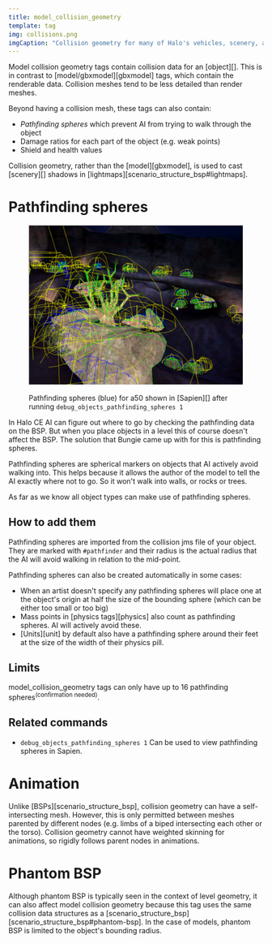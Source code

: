 ```yaml
---
title: model_collision_geometry
template: tag
img: collisions.png
imgCaption: "Collision geometry for many of Halo's vehicles, scenery, and bipeds"
---
```


Model collision geometry tags contain collision data for an [object][]. This is in contrast to [model/gbxmodel][gbxmodel] tags, which contain the renderable data. Collision meshes tend to be less detailed than render meshes.

Beyond having a collision mesh, these tags can also contain:

* _Pathfinding spheres_ which prevent AI from trying to walk through the object
* Damage ratios for each part of the object (e.g. weak points)
* Shield and health values

Collision geometry, rather than the [model][gbxmodel], is used to cast [scenery][] shadows in [lightmaps][scenario_structure_bsp#lightmaps].

# Pathfinding spheres

<figure>
  <a href="games.svg">
    <img src="pathfinding-spheres.png" alt="Pathfinding spheres visible in Sapien"/>
  </a>
  <figcaption>

Pathfinding spheres (blue) for a50 shown in [Sapien][] after running `debug_objects_pathfinding_spheres 1`

  </figcaption>
</figure>

In Halo CE AI can figure out where to go by checking the pathfinding data on the BSP. But when you place objects in a level this of course doesn't affect the BSP. The solution that Bungie came up with for this is pathfinding spheres.

Pathfinding spheres are spherical markers on objects that AI actively avoid walking into. This helps because it allows the author of the model to tell the AI exactly where not to go. So it won't walk into walls, or rocks or trees.

As far as we know all object types can make use of pathfinding spheres.

## How to add them
Pathfinding spheres are imported from the collision jms file of your object. They are marked with `#pathfinder` and their radius is the actual radius that the AI will avoid walking in relation to the mid-point.

Pathfinding spheres can also be created automatically in some cases:

* When an artist doesn't specify any pathfinding spheres will place one at the object's origin at half the size of the bounding sphere (which can be either too small or too big)
* Mass points in [physics tags][physics] also count as pathfinding spheres. AI will actively avoid these.
* [Units][unit] by default also have a pathfinding sphere around their feet at the size of the width of their physics pill.

## Limits
model_collision_geometry tags can only have up to 16 pathfinding spheres<sup>(confirmation needed)</sup>.

## Related commands

* `debug_objects_pathfinding_spheres 1`
  Can be used to view pathfinding spheres in Sapien.

# Animation
Unlike [BSPs][scenario_structure_bsp], collision geometry can have a self-intersecting mesh. However, this is only permitted between meshes parented by different nodes (e.g. limbs of a biped intersecting each other or the torso). Collision geometry cannot have weighted skinning for animations, so rigidly follows parent nodes in animations.

# Phantom BSP
Although phantom BSP is typically seen in the context of level geometry, it can also affect model collision geometry because this tag uses the same collision data structures as a [scenario_structure_bsp][scenario_structure_bsp#phantom-bsp]. In the case of models, phantom BSP is limited to the object's bounding radius.
